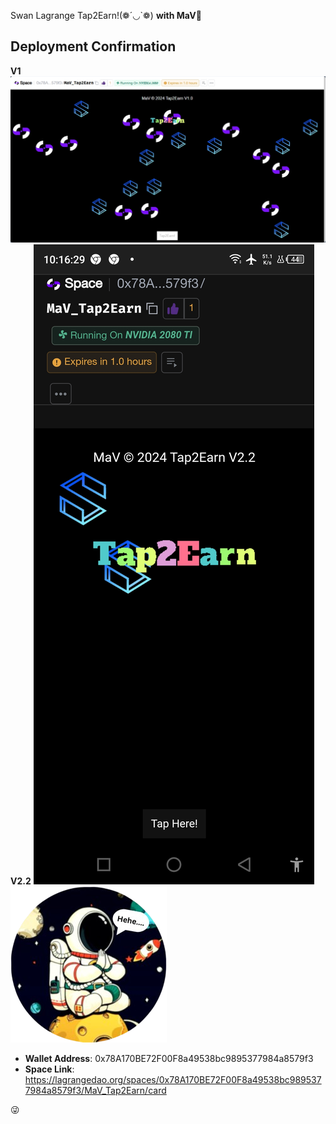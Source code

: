 Swan Lagrange Tap2Earn!(❁´◡`❁)
**with MaV**🥳

## Deployment Confirmation
**V1**
![Description](https://raw.githubusercontent.com/xxScorpius97xx/xxScorpius97xx/main/tap2earnV1.png)
**V2.2**
![Description](https://raw.githubusercontent.com/xxScorpius97xx/xxScorpius97xx/main/MavTap2EarnLatest20240630-101631.jpg)
![Description](https://raw.githubusercontent.com/xxScorpius97xx/xxScorpius97xx/main/win2.png)

- **Wallet Address**: 0x78A170BE72F00F8a49538bc9895377984a8579f3
- **Space Link**: https://lagrangedao.org/spaces/0x78A170BE72F00F8a49538bc9895377984a8579f3/MaV_Tap2Earn/card


😜
